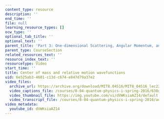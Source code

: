 ```yaml
---
content_type: resource
description: ''
end_time: ''
file: null
learning_resource_types: []
ocw_type: ''
optional_tab_title: ''
optional_text: ''
parent_title: 'Part 3: One-dimensional Scattering, Angular Momentum, and Central Potentials'
parent_type: CourseSection
related_resources_text: ''
resource_index_text: ''
resourcetype: Video
start_time: ''
title: Center of mass and relative motion wavefunctions
uid: 6e525ab3-4601-c13d-c674-e847d79a37e2
video_files:
  archive_url: https://archive.org/download/MIT8.04S16/MIT8_04S16_lec22_s1_300k.mp4
  video_captions_file: /courses/8-04-quantum-physics-i-spring-2016/638d44e080855b7890d627654822135f_dVWKsiaAZ14.vtt
  video_thumbnail_file: https://img.youtube.com/vi/dVWKsiaAZ14/default.jpg
  video_transcript_file: /courses/8-04-quantum-physics-i-spring-2016/ae5eb9f543b75a5c7b8d4dabc30434a9_dVWKsiaAZ14.pdf
video_metadata:
  youtube_id: dVWKsiaAZ14
---
```

